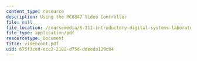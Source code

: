 ```yaml
---
content_type: resource
description: Using the MC6847 Video Controller
file: null
file_location: /coursemedia/6-111-introductory-digital-systems-laboratory-fall-2002/675f3cedecc22182d75dddeeda129c84_videocont.pdf
file_type: application/pdf
resourcetype: Document
title: videocont.pdf
uid: 675f3ced-ecc2-2182-d75d-ddeeda129c84
---
```

